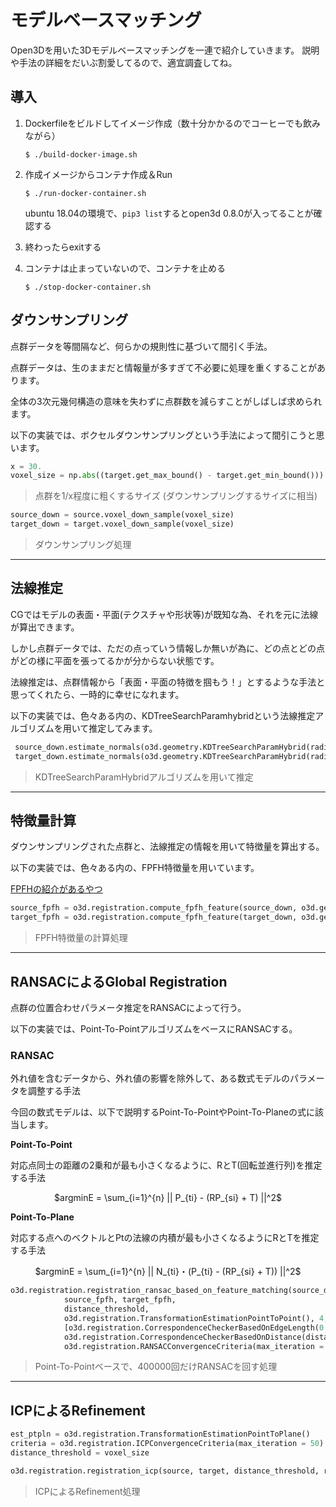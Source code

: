 # モデルベースマッチング

Open3Dを用いた3Dモデルベースマッチングを一連で紹介していきます。
説明や手法の詳細をだいぶ割愛してるので、適宜調査してね。


## 導入
1. Dockerfileをビルドしてイメージ作成（数十分かかるのでコーヒーでも飲みながら）

    ```terminal
    $ ./build-docker-image.sh
    ```

2. 作成イメージからコンテナ作成＆Run

    ```terminal
    $ ./run-docker-container.sh
    ```

    ubuntu 18.04の環境で、`pip3 list`するとopen3d 0.8.0が入ってることが確認する

3. 終わったらexitする

4. コンテナは止まっていないので、コンテナを止める

    ```terminal
    $ ./stop-docker-container.sh
    ```


## ダウンサンプリング
点群データを等間隔など、何らかの規則性に基づいて間引く手法。

点群データは、生のままだと情報量が多すぎて不必要に処理を重くすることがあります。

全体の3次元幾何構造の意味を失わずに点群数を減らすことがしばしば求められます。

以下の実装では、ボクセルダウンサンプリングという手法によって間引こうと思います。

```py
x = 30.
voxel_size = np.abs((target.get_max_bound() - target.get_min_bound())).max() / x
```

> 点群を1/x程度に粗くするサイズ (ダウンサンプリングするサイズに相当)

```py
source_down = source.voxel_down_sample(voxel_size)
target_down = target.voxel_down_sample(voxel_size)
```

> ダウンサンプリング処理

---
## 法線推定
CGではモデルの表面・平面(テクスチャや形状等)が既知な為、それを元に法線が算出できます。

しかし点群データでは、ただの点っていう情報しか無いが為に、どの点とどの点がどの様に平面を張ってるかが分からない状態です。

法線推定は、点群情報から「表面・平面の特徴を掴もう！」とするような手法と思ってくれたら、一時的に幸せになれます。

以下の実装では、色々ある内の、KDTreeSearchParamhybridという法線推定アルゴリズムを用いて推定してみます。

```py
 source_down.estimate_normals(o3d.geometry.KDTreeSearchParamHybrid(radius = voxel_size, max_nn = 30))
 target_down.estimate_normals(o3d.geometry.KDTreeSearchParamHybrid(radius = voxel_size, max_nn = 30))
```

> KDTreeSearchParamHybridアルゴリズムを用いて推定

---
## 特徴量計算
ダウンサンプリングされた点群と、法線推定の情報を用いて特徴量を算出する。

以下の実装では、色々ある内の、FPFH特徴量を用いています。

[FPFHの紹介があるやつ](http://isl.sist.chukyo-u.ac.jp/Archives/Nagoya-CV-PRML-2015March-Hashimoto.pdf)

```py
source_fpfh = o3d.registration.compute_fpfh_feature(source_down, o3d.geometry.KDTreeSearchParamHybrid(radius = voxel_size, max_nn = 100))
target_fpfh = o3d.registration.compute_fpfh_feature(target_down, o3d.geometry.KDTreeSearchParamHybrid(radius = voxel_size, max_nn = 100))
```

> FPFH特徴量の計算処理

---
## RANSACによるGlobal Registration
点群の位置合わせパラメータ推定をRANSACによって行う。

以下の実装では、Point-To-PointアルゴリズムをベースにRANSACする。

### RANSAC

外れ値を含むデータから、外れ値の影響を除外して、ある数式モデルのパラメータを調整する手法

今回の数式モデルは、以下で説明するPoint-To-PointやPoint-To-Planeの式に該当します。


**Point-To-Point**

対応点同士の距離の2乗和が最も小さくなるように、RとT(回転並進行列)を推定する手法

<div style="text-align: center;">

$argminE = \sum_{i=1}^{n} || P_{ti} - (RP_{si} + T) ||^2$

</div>

**Point-To-Plane**

対応する点へのベクトルとPtの法線の内積が最も小さくなるようにRとTを推定する手法

<div style="text-align: center;">
    
$argminE = \sum_{i=1}^{n} || N_{ti}・(P_{ti} - (RP_{si} + T)) ||^2$

</div>

```py
o3d.registration.registration_ransac_based_on_feature_matching(source_down, target_down,
            source_fpfh, target_fpfh,
            distance_threshold,
            o3d.registration.TransformationEstimationPointToPoint(), 4,
            [o3d.registration.CorrespondenceCheckerBasedOnEdgeLength(0.9),
            o3d.registration.CorrespondenceCheckerBasedOnDistance(distance_threshold)],
            o3d.registration.RANSACConvergenceCriteria(max_iteration = 400000, max_validation = 5000))
```

> Point-To-Pointベースで、400000回だけRANSACを回す処理

---
## ICPによるRefinement

```py
est_ptpln = o3d.registration.TransformationEstimationPointToPlane()
criteria = o3d.registration.ICPConvergenceCriteria(max_iteration = 50)
distance_threshold = voxel_size

o3d.registration.registration_icp(source, target, distance_threshold, result_ransac.transformation, est_ptpln, criteria)
```

> ICPによるRefinement処理



